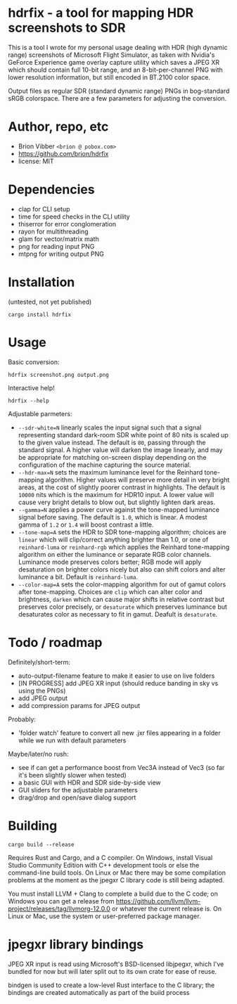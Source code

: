 # hdrfix - a tool for mapping HDR screenshots to SDR

This is a tool I wrote for my personal usage dealing with HDR (high dynamic range) screenshots of Microsoft Flight Simulator, as taken with Nvidia's GeForce Experience game overlay capture utility which saves a JPEG XR which should contain full 10-bit range, and an 8-bit-per-channel PNG with lower resolution information, but still encoded in BT.2100 color space.

Output files as regular SDR (standard dynamic range) PNGs in bog-standard sRGB colorspace. There are a few parameters for adjusting the conversion.

# Author, repo, etc

* Brion Vibber `<brion @ pobox.com>`
* https://github.com/brion/hdrfix
* license: MIT

# Dependencies

* clap for CLI setup
* time for speed checks in the CLI utility
* thiserror for error conglomeration
* rayon for multithreading
* glam for vector/matrix math
* png for reading input PNG
* mtpng for writing output PNG

# Installation

(untested, not yet published)

```
cargo install hdrfix
```

# Usage

Basic conversion:

```
hdrfix screenshot.png output.png
```

Interactive help!

```
hdrfix --help
```

Adjustable parmeters:
* `--sdr-white=N` linearly scales the input signal such that a signal representing standard dark-room SDR white point of 80 nits is scaled up to the given value instead. The default is `80`, passing through the standard signal. A higher value will darken the image linearly, and may be appropriate for matching on-screen display depending on the configuration of the machine capturing the source material.
* `--hdr-max=N` sets the maximum luminance level for the Reinhard tone-mapping algorithm. Higher values will preserve more detail in very bright areas, at the cost of slightly poorer contrast in highlights. The default is `10000` nits which is the maximum for HDR10 input. A lower value will cause very bright details to blow out, but slightly lighten dark areas.
* `--gamma=N` applies a power curve against the tone-mapped luminance signal before saving. The default is `1.0`, which is linear. A modest gamma of `1.2` or `1.4` will boost contrast a little.
* `--tone-map=A` sets the HDR to SDR tone-mapping algorithm; choices are `linear` which will clip/correct anything brighter than 1.0, or one of `reinhard-luma` or `reinhard-rgb` which applies the Reinhard tone-mapping algorithm on either the luminance or separate RGB color channels. Luminance mode preserves colors better; RGB mode will apply desaturation on brighter colors nicely but also can shift colors and alter luminance a bit. Default is `reinhard-luma`.
* `--color-map=A` sets the color-mapping algorithm for out of gamut colors after tone-mapping. Choices are `clip` which can alter color and brightness, `darken` which can cause major shifts in relative contrast but preserves color precisely, or `desaturate` which preserves luminance but desaturates color as necessary to fit in gamut. Deafult is `desaturate`.


# Todo / roadmap

Definitely/short-term:
* auto-output-filename feature to make it easier to use on live folders
* [IN PROGRESS] add JPEG XR input (should reduce banding in sky vs using the PNGs)
* add JPEG output
* add compression params for JPEG output

Probably:
* 'folder watch' feature to convert all new .jxr files appearing in a folder while we run with default parameters

Maybe/later/no rush:
* see if can get a performance boost from Vec3A instead of Vec3 (so far it's been slightly slower when tested)
* a basic GUI with HDR and SDR side-by-side view
* GUI sliders for the adjustable parameters
* drag/drop and open/save dialog support

# Building

```
cargo build --release
```

Requires Rust and Cargo, and a C compiler. On Windows, install Visual Studio Community Edition with C++ development tools or else the command-line build tools. On Linux or Mac there may be some compilation problems at the moment as the jpegxr C library code is still being adapted.

You must install LLVM + Clang to complete a build due to the C code; on Windows you can get a release from https://github.com/llvm/llvm-project/releases/tag/llvmorg-12.0.0 or whatever the current release is. On Linux or Mac, use the system or user-preferred package manager.

# jpegxr library bindings

JPEG XR input is read using Microsoft's BSD-licensed libjpegxr, which I've bundled for now but will later split out to its own crate for ease of reuse.

bindgen is used to create a low-level Rust interface to the C library; the bindings are created automatically as part of the build process
